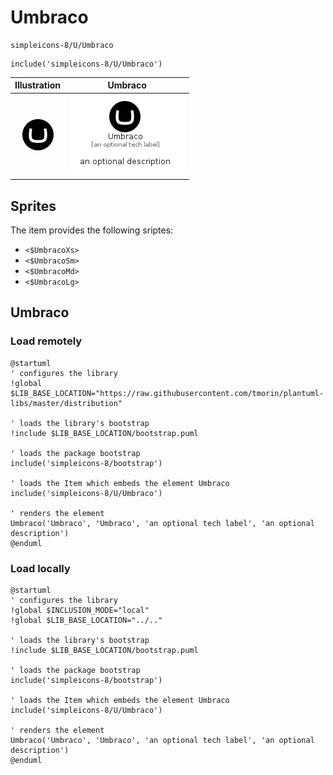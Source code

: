 # Umbraco


```text
simpleicons-8/U/Umbraco
```

```text
include('simpleicons-8/U/Umbraco')
```



| Illustration | Umbraco |
| :---: | :---: |
| ![illustration for Illustration](../../simpleicons-8/U/Umbraco.png) | ![illustration for Umbraco](../../simpleicons-8/U/Umbraco.Local.png) |



## Sprites
The item provides the following sriptes:

- `<$UmbracoXs>`
- `<$UmbracoSm>`
- `<$UmbracoMd>`
- `<$UmbracoLg>`





## Umbraco

### Load remotely
```plantuml
@startuml
' configures the library
!global $LIB_BASE_LOCATION="https://raw.githubusercontent.com/tmorin/plantuml-libs/master/distribution"

' loads the library's bootstrap
!include $LIB_BASE_LOCATION/bootstrap.puml

' loads the package bootstrap
include('simpleicons-8/bootstrap')

' loads the Item which embeds the element Umbraco
include('simpleicons-8/U/Umbraco')

' renders the element
Umbraco('Umbraco', 'Umbraco', 'an optional tech label', 'an optional description')
@enduml
```

### Load locally
```plantuml
@startuml
' configures the library
!global $INCLUSION_MODE="local"
!global $LIB_BASE_LOCATION="../.."

' loads the library's bootstrap
!include $LIB_BASE_LOCATION/bootstrap.puml

' loads the package bootstrap
include('simpleicons-8/bootstrap')

' loads the Item which embeds the element Umbraco
include('simpleicons-8/U/Umbraco')

' renders the element
Umbraco('Umbraco', 'Umbraco', 'an optional tech label', 'an optional description')
@enduml
```


